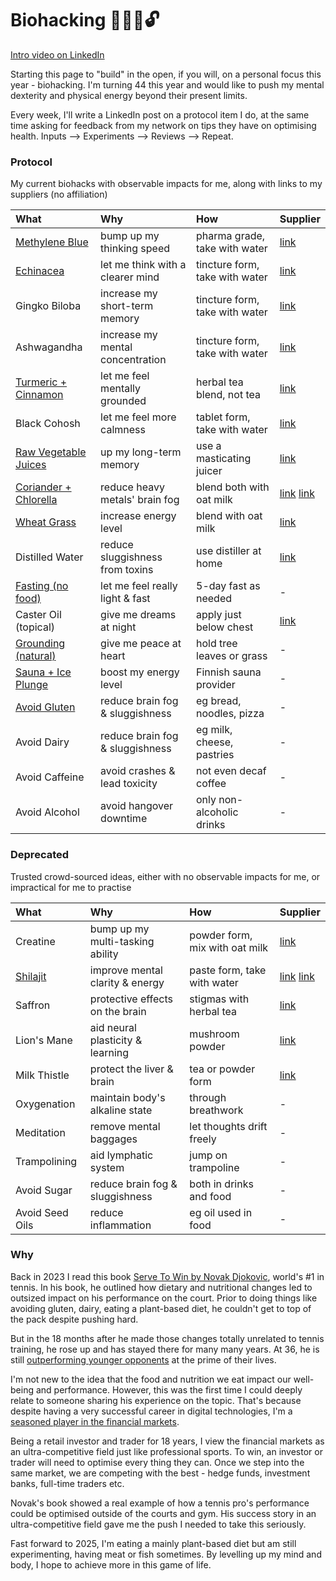 # Biohacking 🧬🧠💪🔓
[Intro video on LinkedIn](https://www.linkedin.com/posts/kensoh_hi-guys-im-turning-44-soon-and-i-think-activity-7286335586817179649-U2US)

Starting this page to "build" in the open, if you will, on a personal focus this year - biohacking. I'm turning 44 this year and would like to push my mental dexterity and physical energy beyond their present limits.

Every week, I'll write a LinkedIn post on a protocol item I do, at the same time asking for feedback from my network on tips they have on optimising health. Inputs --> Experiments --> Reviews --> Repeat.

### Protocol
My current biohacks with observable impacts for me, along with links to my suppliers (no affiliation)

What|Why|How|Supplier
:--|:---|:--|:--
[Methylene Blue](https://www.linkedin.com/posts/kensoh_this-is-pharma-grade-methylene-blue-a-dye-activity-7288625704156463104-VTGa)|bump up my thinking speed|pharma grade, take with water|[link](https://sourceofnature.eu/products/1-methylene-blue-50ml-dropper-bottle-pharmaceutical-grade-usp)
[Echinacea](https://www.linkedin.com/posts/kensoh_echinacea-is-a-traditional-herb-used-for-activity-7308949212929351682-DSAK)|let me think with a clearer mind|tincture form, take with water|[link](https://www.amazon.co.uk/Vogel-Echinaforce-Echinacea-Drops-100/dp/B004EYZ3OG)
Gingko Biloba|increase my short-term memory|tincture form, take with water|[link](https://www.herbdoc.com/brain-formula#IB4)
Ashwagandha|increase my mental concentration|tincture form, take with water|[link](https://www.amazon.co.uk/Natures-Answer-Alcohol-Free-Ashwagandha-2-Fluid/dp/B0001VUTZY)
[Turmeric + Cinnamon](https://www.linkedin.com/posts/kensoh_this-is-also-known-as-golden-milk-im-activity-7298425725957656580-SK_d)|let me feel mentally grounded|herbal tea blend, not tea|[link](https://www.yogitea.com/en/products/yogi-tea/turmeric-chai/)
Black Cohosh|let me feel more calmness|tablet form, take with water|[link](https://schwabepharma.co.uk/products/menoherb-black-cohosh-menopause-relief-tablets?variant=50449038115165)
[Raw Vegetable Juices](https://www.linkedin.com/posts/kensoh_cold-pressing-raw-vegetables-at-home-is-another-activity-7303901745091411968-qrRa)|up my long-term memory|use a masticating juicer|[link](https://namawell.com/en-gb/collections/juicers/products/nama-j2-global-model)
[Coriander + Chlorella](https://www.linkedin.com/posts/kensoh_coriander-chlorella-wheatgrass-i-blend-activity-7316762357739778048-0zHl)|reduce heavy metals' brain fog|blend both with oat milk|[link](https://groceries.morrisons.com/products/morrisons-fresh-coriander/108429335) [link](https://sevenhillswholefoods.com/products/organic-chlorella-powder?variant=32463141929007)
[Wheat Grass](https://www.linkedin.com/posts/kensoh_coriander-chlorella-wheatgrass-i-blend-activity-7316762357739778048-0zHl)|increase energy level|blend with oat milk|[link](https://www.amazon.co.uk/dp/B08PDNRV2C)
Distilled Water|reduce sluggishness from toxins|use distiller at home|[link](https://www.h2olabs.co.uk/p-8-stainless-steel-uk-model-300sse-water-distiller-with-glass-carafe.aspx)
[Fasting (no food)](https://www.linkedin.com/posts/kensoh_the-benefits-of-fasting-are-more-commonly-activity-7293436290824372224-nBMc)|let me feel really light & fast|5-day fast as needed|-
Caster Oil (topical)|give me dreams at night|apply just below chest|[link](https://www.amazon.co.uk/Castor-Oil-237ml-Nourishing-Eyelashes/dp/B0DPKY779V)
[Grounding (natural)](https://www.linkedin.com/posts/kensoh_grounding-is-my-number-1-biohack-ive-been-activity-7311719368239828992-5Zr-)|give me peace at heart|hold tree leaves or grass|-
[Sauna + Ice Plunge](https://www.linkedin.com/posts/kensoh_ive-started-trying-out-finnish-sauna-and-activity-7301411047406477312-s19p)|boost my energy level|Finnish sauna provider|-
[Avoid Gluten](https://www.linkedin.com/posts/kensoh_now-heres-a-controversial-one-gluten-why-activity-7313832621581455360-LpzJ)|reduce brain fog & sluggishness|eg bread, noodles, pizza|-
Avoid Dairy|reduce brain fog & sluggishness|eg milk, cheese, pastries|-
Avoid Caffeine|avoid crashes & lead toxicity|not even decaf coffee|-
Avoid Alcohol|avoid hangover downtime|only non-alcoholic drinks|-

### Deprecated
Trusted crowd-sourced ideas, either with no observable impacts for me, or impractical for me to practise

What|Why|How|Supplier
:--|:---|:--|:--
Creatine|bump up my multi-tasking ability|powder form, mix with oat milk|[link](https://www.amazon.co.uk/gp/aw/d/B0129J5UWW/)
[Shilajit](https://www.linkedin.com/posts/kensoh_this-exotic-supplement-shilajit-is-another-activity-7306648113060999168-1Dyo)|improve mental clarity & energy|paste form, take with water|[link](https://www.amazon.co.uk/Lotus-Blooming-Herbs-Authentic-Shilajit/dp/B013CAA7CU) [link](https://www.amazon.co.uk/Shilajit-Resin-Gold-Standard-Performance/dp/B0CG9G4CZM)
Saffron|protective effects on the brain|stigmas with herbal tea|[link](https://www.amazon.co.uk/Luxurients-Kashmiri-Threads-Desserts-Certified/dp/B09P59VGFT?th=1)
Lion's Mane|aid neural plasticity & learning|mushroom powder|[link](https://www.dirteaworld.com/products/lions-mane-mushroom)
Milk Thistle|protect the liver & brain|tea or powder form|[link](https://www.amazon.co.uk/Nature-Answers-Thistle-Gluten-Alcohol-Free/dp/B0CT5SVNGR)
Oxygenation|maintain body's alkaline state|through breathwork|-
Meditation|remove mental baggages|let thoughts drift freely|-
Trampolining|aid lymphatic system|jump on trampoline|-
Avoid Sugar|reduce brain fog & sluggishness|both in drinks and food|-
Avoid Seed Oils|reduce inflammation|eg oil used in food|-

### Why
Back in 2023 I read this book [Serve To Win by Novak Djokovic](https://www.amazon.co.uk/Serve-Win-Gluten-free-Physical-Excellence/dp/0552170534), world's #1 in tennis. In his book, he outlined how dietary and nutritional changes led to outsized impact on his performance on the court. Prior to doing things like avoiding gluten, dairy, eating a plant-based diet, he couldn't get to top of the pack despite pushing hard.

But in the 18 months after he made those changes totally unrelated to tennis training, he rose up and has stayed there for many many years. At 36, he is still [outperforming younger opponents](https://ausopen.com/video-player#!?videoId=6367445567112) at the prime of their lives.

I'm not new to the idea that the food and nutrition we eat impact our well-being and performance. However, this was the first time I could deeply relate to someone sharing his experience on the topic. That's because despite having a very successful career in digital technologies, I'm a [seasoned player in the financial markets](https://www.linkedin.com/posts/kensoh_bitcoin-activity-7306869280547962880-5deL).

Being a retail investor and trader for 18 years, I view the financial markets as an ultra-competitive field just like professional sports. To win, an investor or trader will need to optimise every thing they can. Once we step into the same market, we are competing with the best - hedge funds, investment banks, full-time traders etc.

Novak's book showed a real example of how a tennis pro's performance could be optimised outside of the courts and gym. His success story in an ultra-competitive field gave me the push I needed to take this seriously.

Fast forward to 2025, I'm eating a mainly plant-based diet but am still experimenting, having meat or fish sometimes. By levelling up my mind and body, I hope to achieve more in this game of life.

